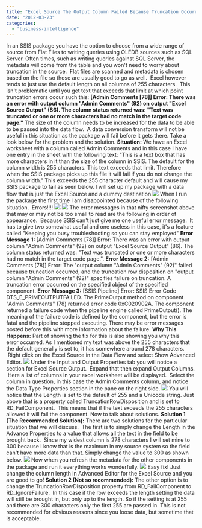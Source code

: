 ```yaml
---
title: "Excel Source The Output Column Failed Because Truncation Occurred"
date: "2012-03-23"
categories: 
  - "business-intelligence"
---
```


In an SSIS package you have the option to choose from a wide range of source from Flat Files to writing queries using OLEDB sources such as SQL Server. Often times, such as writing queries against SQL Server, the metadata will come from the table and you won't need to worry about truncation in the source.  Flat files are scanned and metadata is chosen based on the file so those are usually good to go as well.  Excel however tends to just use the default length on all columns of 255 characters.  This isn't problematic until you get text that exceeds that limit at which point truncation errors occur such this: **\[Admin Comments \[78\]\] Error: There was an error with output column "Admin Comments" (92) on output "Excel Source Output" (86). The column status returned was: "Text was truncated or one or more characters had no match in the target code page."** The size of the column needs to be increased for the data to be able to be passed into the data flow.  A data conversion transform will not be useful in this situation as the package will fail before it gets there. Take a look below for the problem and the solution. **Situation:** We have an Excel worksheet with a column called Admin Comments and in this case I have one entry in the sheet with the following text: "This is a text box that has more characters in it than the size of the column in SSIS. The default for the column width is 255 characters. This text exceeds that limit. Therefore when the SSIS package picks up this file it will fail if you do not change the column width." This exceeds the 255 character default and will cause my SSIS package to fail as seen below. I will set up my package with a data flow that is just the Excel Source and a dummy destination.![](https://images.bradleyschacht.com/wp-content/uploads/2012/03/Package.png) When I run the package the first time I am disappointed because of the following situation.  Errors!!!! ![](https://images.bradleyschacht.com/wp-content/uploads/2012/03/Package-Failed.png) ![](https://images.bradleyschacht.com/wp-content/uploads/2012/03/Package-Errors.png) The error messages in that nifty screenshot above that may or may not be too small to read are the following in order of appearance.  Because SSIS can't just give me one useful error message.  It has to give two somewhat useful and one useless in this case, it's a feature called "Keeping you busy troubleshooting so you can stay employed" **Error Message 1:** \[Admin Comments \[78\]\] Error: There was an error with output column "Admin Comments" (92) on output "Excel Source Output" (86). The column status returned was: "Text was truncated or one or more characters had no match in the target code page.". **Error Message 2:** \[Admin Comments \[78\]\] Error: The "output column "Admin Comments" (92)" failed because truncation occurred, and the truncation row disposition on "output column "Admin Comments" (92)" specifies failure on truncation. A truncation error occurred on the specified object of the specified component. **Error Message 3:** \[SSIS.Pipeline\] Error: SSIS Error Code DTS\_E\_PRIMEOUTPUTFAILED. The PrimeOutput method on component "Admin Comments" (78) returned error code 0xC020902A. The component returned a failure code when the pipeline engine called PrimeOutput(). The meaning of the failure code is defined by the component, but the error is fatal and the pipeline stopped executing. There may be error messages posted before this with more information about the failure. **Why This Happens:** Part of showing the fix for this is also showing you why this error occurred. As I mentioned my text was above the 255 characters that the default generally is set to, it has somewhere around 278 characters.  Right click on the Excel Source in the Data Flow and select Show Advanced Editor. ![](https://images.bradleyschacht.com/wp-content/uploads/2012/03/ExcelSourceProperties.png) Under the Input and Output Properties tab you will notice a section for Excel Source Output.  Expand that then expand Output Columns.  Here a list of columns in your excel worksheet will be displayed.  Select the column in question, in this case the Admin Comments column, and notice the Data Type Properties section in the pane on the right side. ![](https://images.bradleyschacht.com/wp-content/uploads/2012/03/AdvancedEditorDefault.png) You will notice that the Length is set to the default of 255 and a Unicode string. Just above that is a property called TruncationRowDisposition and is set to RD\_FailComponent.  This means that if the text exceeds the 255 characters allowed it will fail the component. Now to talk about solutions. **Solution 1 (The Recommended Solution):** There are two solutions for the particular situation that we will discuss.  The first is to simply change the Length in the Advance Properties to a value that allows all the text in the field to be brought back.  Since my widest column is 278 characters I will set mine to 300 because I know that is the maximum in my source system so the field can't have more data than that. Simply change the value to 300 as shown below. ![](https://images.bradleyschacht.com/wp-content/uploads/2012/03/AdvancedEditorModified.png) Now when you refresh the metadata for the other components in the package and run it everything works wonderfully. ![](https://images.bradleyschacht.com/wp-content/uploads/2012/03/Package-Successful.png) Easy fix! Just change the column length in Advanced Editor for the Excel Source and you are good to go! **Solution 2 (Not so recommended):** The other option is to change the TruncationRowDisposition property from RD\_FailComponent to RD\_IgnoreFailure.  In this case if the row exceeds the length setting the data will still be brought in, but only up to the length. So if the setting is at 255 and there are 300 characters only the first 255 are passed in. This is not recommended for obvious reasons since you loose data, but sometime that is acceptable.
